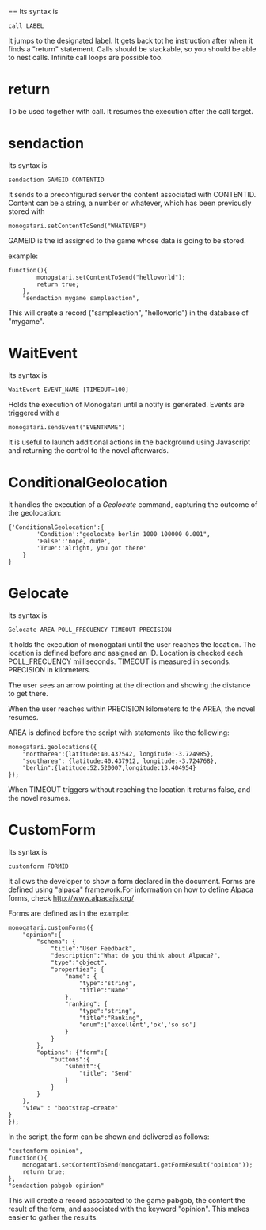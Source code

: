 
==
Its syntax is 

	call LABEL

It jumps to the designated label. It gets back tot he instruction after when it finds a "return" statement. Calls should be stackable, so you should be able to nest calls. Infinite call loops are possible too.


return
===

To be used together with call. It resumes the execution after the call target.

sendaction
====
Its syntax is 

	sendaction GAMEID CONTENTID

It sends to a preconfigured server the content associated with CONTENTID. Content can be a string, a number or whatever, which has been previously stored with 

	monogatari.setContentToSend("WHATEVER")

GAMEID is the id assigned to the game whose data is going to be stored.

example: 

	function(){
			monogatari.setContentToSend("helloworld");
			return true;
		},
		"sendaction mygame sampleaction",

This will create a record ("sampleaction", "helloworld") in the database of "mygame". 

WaitEvent
====
Its syntax is 

	WaitEvent EVENT_NAME [TIMEOUT=100]

Holds the execution of Monogatari until a notify is generated. Events are triggered with a 

	monogatari.sendEvent("EVENTNAME")

It is useful to launch additional actions in the background using Javascript and returning the control to the novel afterwards.

ConditionalGeolocation 
====

It handles the execution of a *Geolocate* command, capturing the outcome of the geolocation:

	{'ConditionalGeolocation':{
			'Condition':"geolocate berlin 1000 100000 0.001",
			'False':'nope, dude',
			'True':'alright, you got there'
		}
	}


Gelocate
=======
Its syntax is

	Gelocate AREA POLL_FRECUENCY TIMEOUT PRECISION

It holds the execution of monogatari until the user reaches the location. The location is defined before and assigned an ID. Location is checked each POLL_FRECUENCY milliseconds. TIMEOUT is measured in seconds. PRECISION in kilometers. 

The user sees an arrow pointing at the direction and showing the distance to get there.

When the user reaches within PRECISION kilometers to the AREA, the novel resumes. 

AREA is defined before the script with statements like the following:

	monogatari.geolocations({
		"northarea":{latitude:40.437542, longitude:-3.724985},
		"southarea": {latitude:40.437912, longitude:-3.724768},
		"berlin":{latitude:52.520007,longitude:13.404954}
	});

When TIMEOUT triggers without reaching the location it returns false, and the novel resumes.

CustomForm
======
Its syntax is 

	customform FORMID

It allows the developer to show a form declared in the document. Forms are defined using "alpaca" framework.For information on how to define Alpaca forms, check http://www.alpacajs.org/
 
Forms are defined as in the example:

	monogatari.customForms({
		"opinion":{
			"schema": {
				"title":"User Feedback",
				"description":"What do you think about Alpaca?",
				"type":"object",
				"properties": {
					"name": {
						"type":"string",
						"title":"Name"
					},
					"ranking": {
						"type":"string",
						"title":"Ranking",
						"enum":['excellent','ok','so so']
					}
				}
			},
			"options": {"form":{
				"buttons":{
					"submit":{
						"title": "Send"
					}
				}
			}
		},
		"view" : "bootstrap-create"
	}
	});

In the script, the form can be shown and delivered as follows:

	"customform opinion",
	function(){		
		monogatari.setContentToSend(monogatari.getFormResult("opinion"));
		return true;
	},
	"sendaction pabgob opinion"

This will create a record assocaited to the game pabgob, the content the result of the form, and associated with the keyword "opinion". This makes easier to gather the results. 
